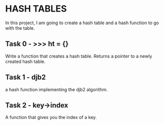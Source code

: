 # HASH TABLES

In this project, I am going to create a hash table and a hash function to go with the table.

## Task 0 - >>> ht = {}
Write a function that creates a hash table. Returns a pointer to a newly created hash table.

## Task 1 - djb2
a hash function implementing the djb2 algorithm.

## Task 2 - key->index
A function that gives you the index of a key.

